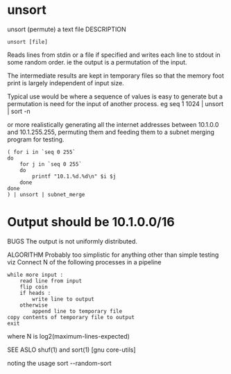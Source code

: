 # unsort
unsort (permute) a text file
DESCRIPTION

	unsort [file]

Reads lines from stdin or a file if specified and writes
each line to stdout in some random order.
ie
  the output is a permutation of the input.

The intermediate results are kept in temporary files
so that the memory foot print is largely independent
of input size.

Typical use would be where a sequence of values is easy
to generate but a permutation is need for the input of
another process.
eg
	seq 1 1024 | unsort | sort -n

or more realistically generating all the internet addresses
between 10.1.0.0 and 10.1.255.255, permuting them and feeding
them to a subnet merging program for testing.

	( for i in `seq 0 255`
	do
		for j in `seq 0 255`
		do
			printf "10.1.%d.%d\n" $i $j
		done
	done
	) | unsort | subnet_merge

 # Output should be 10.1.0.0/16

BUGS
The output is not uniformly distributed.

ALGORITHM
Probably too simplistic for anything other than simple testing
viz
Connect N of the following processes in a pipeline

	while more input :
		read line from input
		flip coin
		if heads :
			write line to output
		otherwise
			append line to temporary file
	copy contents of temporary file to output
	exit

where N is log2(maximum-lines-expected)

SEE ASLO
	shuf(1) and sort(1) [gnu core-utils]

noting the usage
	sort --random-sort 
